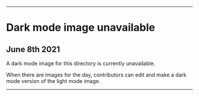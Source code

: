 
***
 
# Dark mode image unavailable

## June 8th 2021

A dark mode image for this directory is currently unavailable.

When there are images for the day, contributors can edit and make a dark mode version of the light mode image.

***
